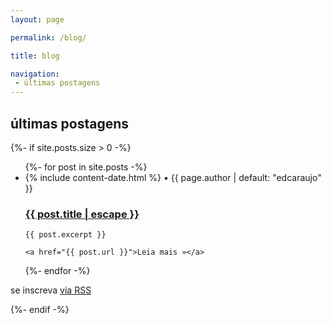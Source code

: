 ```yaml
---
layout: page

permalink: /blog/

title: blog

navigation:
 - últimas postagens
---
```


<h2 class="post-list-heading">últimas postagens</h2>

{%- if site.posts.size > 0 -%}
<ul class="post-list">
  {%- for post in site.posts -%}
  <li>
    <span class="post-meta">
      <span><i class="far fa-calendar-alt"></i> {% include content-date.html %}</span> • <span><i class="fas fa-user"></i> {{ page.author | default: "edcaraujo" }}</span>
    </span>
    <h3>
      <a class="post-link" href="{{ post.url }}">
        {{ post.title | escape }}
      </a>
    </h3>
  
    {{ post.excerpt }}

    <a href="{{ post.url }}">Leia mais »</a>
  </li>
  {%- endfor -%}
</ul>

<p class="rss-subscribe">se inscreva <a href="{{ "/feed.xml" }}">via RSS</a></p>
{%- endif -%}


